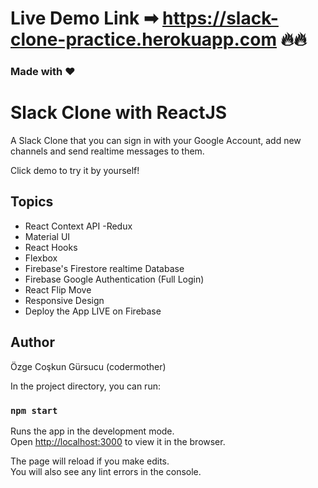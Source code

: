 # Live Demo Link ➡ https://slack-clone-practice.herokuapp.com 🔥🔥
### Made with ❤ 
# Slack Clone with ReactJS

A Slack Clone that you can sign in with your Google Account, add new channels and send realtime messages to them.

Click demo to try it by yourself!

## Topics

- React Context API -Redux
- Material UI
- React Hooks
- Flexbox
- Firebase's Firestore realtime Database
- Firebase Google Authentication (Full Login)
- React Flip Move
- Responsive Design
- Deploy the App LIVE on Firebase

## Author

Özge Coşkun Gürsucu (codermother)

In the project directory, you can run:

### `npm start`

Runs the app in the development mode.\
Open [http://localhost:3000](http://localhost:3000) to view it in the browser.

The page will reload if you make edits.\
You will also see any lint errors in the console.

